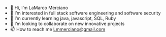 - 👋 Hi, I’m LaMarco Merciano
- 👀 I’m interested in full stack software engineering and software security 
- 🌱 I’m currently learning java, javascript, SQL, Ruby
- 💞️ I’m looking to collaborate on new innovative projects 
- 📫 How to reach me Lmmerciano@gmail.com

<!---
Lmmerciano/Lmmerciano is a ✨ special ✨ repository because its `README.md` (this file) appears on your GitHub profile.
You can click the Preview link to take a look at your changes.
--->
